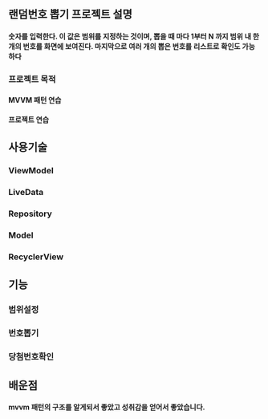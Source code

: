 ## 랜덤번호 뽑기 프로젝트 설명
#### 숫자를 입력한다. 이 값은 범위를 지정하는 것이며, 뽑을 때 마다 1부터 N 까지 범위 내 한 개의 번호를 화면에 보여진다. 마지막으로 여러 개의 뽑은 번호를 리스트로 확인도 가능하다

### 프로젝트 목적
#### MVVM 패턴 연습
#### 프로젝트 연습

## 사용기술
### ViewModel 
### LiveData 
### Repository 
### Model 
### RecyclerView 

## 기능
### 범위설정 
### 번호뽑기 
### 당첨번호확인

## 배운점
#### mvvm 패턴의 구조를 알게되서 좋았고 성취감을 얻어서 좋았습니다.
